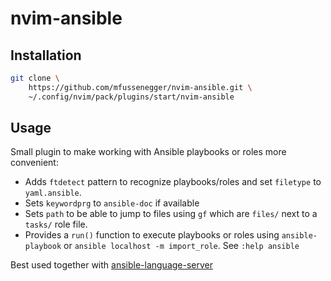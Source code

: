 # nvim-ansible

## Installation

```bash
git clone \
    https://github.com/mfussenegger/nvim-ansible.git \
    ~/.config/nvim/pack/plugins/start/nvim-ansible
```

## Usage

Small plugin to make working with Ansible playbooks or roles more convenient:

- Adds `ftdetect` pattern to recognize playbooks/roles and set `filetype` to `yaml.ansible`.
- Sets `keywordprg` to `ansible-doc` if available
- Sets `path` to be able to jump to files using `gf` which are `files/` next to a `tasks/` role file.
- Provides a `run()` function to execute playbooks or roles using `ansible-playbook` or `ansible localhost -m import_role`. See `:help ansible`

Best used together with [ansible-language-server](https://github.com/ansible/ansible-language-server)
